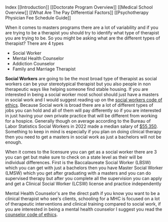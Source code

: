 Index
[[Introduction]]
[[Doctorate Program Overview]]
[[Medical School Overview]]
[[What Are The Pay Differential Factors]]
[[Psychotherapy Physician Fee Schedule Guide]]

When it comes to masters programs there are a lot of variability and if you are trying to be a therapist you should try to identify what type of therapist you are trying to be. So you might be asking what are the different types of therapist? There are 4 types

- Social Worker
- Mental Health Counselor
- Addiction Counselor
- Family and Marriage Therapist

**Social Workers** are going to be the most broad type of therapist as social workers can be your stereotypical therapist but you also people in non therapeutic ways like helping someone find stable housing. If you are interested in being a social worker most school should just have a masters in social work and I would suggest reading up on the [social workers code of ethics](https://www.socialworkers.org/About/Ethics/Code-of-Ethics/Code-of-Ethics-English). Because Social work is broad there are a lot of different types of jobs you can hold and all of them will pay differently so if you are interested in just having your own private practice that will be different from working for a hospice. Generally though on average according to the Bureau of Labor Statistics Social Workers in 2022 made a median salary of [$55,350](https://www.bls.gov/ooh/community-and-social-service/social-workers.htm). Something to keep in mind is especially if you plan on doing clinical therapy then you need to get a masters in social work as just a bachelors will not be enough.

When it comes to the licensure you can get as a social worker there are 3 you can get but make sure to check on a state level as their will be individual differences. First is the Baccalaureate Social Worker (LBSW) which you can get with just a bachelors then you have Master Social Worker (LMSW) which you get after graduating with a masters and you can do supervised therapy but after you complete all the supervision you can apply and get a Clinical Social Worker (LCSW) license and practice independently 


Mental Health Counselor's are the direct path if you know you want to be a clinical therapist who see's clients, schooling for a MHC is focused on a lot of therapeutic interventions and clinical training compared to social work, if you are interested in being a mental health counselor I suggest you read the [counselor code of ethics](https://www.counseling.org/docs/default-source/default-document-library/ethics/2014-aca-code-of-ethics.pdf?sfvrsn=55ab73d0_1). 

